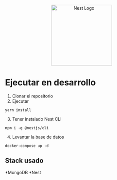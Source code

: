 <p align="center">
  <a href="http://nestjs.com/" target="blank"><img src="https://nestjs.com/img/logo-small.svg" width="200" alt="Nest Logo" /></a>
</p>

# Ejecutar en desarrollo
1. Clonar el repositorio
2. Ejecutar
```
yarn install
```
3. Tener instalado Nest CLI
```
npm i -g @nestjs/cli
```

4. Levantar la base de datos
```
docker-compose up -d
```

## Stack usado
*MongoDB
*Nest